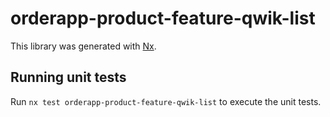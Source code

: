 # orderapp-product-feature-qwik-list

This library was generated with [Nx](https://nx.dev).

## Running unit tests

Run `nx test orderapp-product-feature-qwik-list` to execute the unit tests.
